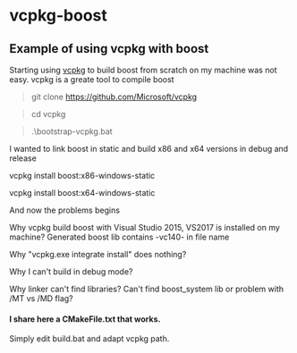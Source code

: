 
# vcpkg-boost

## Example of using vcpkg with boost

Starting using [vcpkg](https://github.com/Microsoft/vcpkg) to build boost from scratch on my machine was not easy.
vcpkg is a greate tool to compile boost

> git clone https://github.com/Microsoft/vcpkg

> cd vcpkg

> .\bootstrap-vcpkg.bat

I wanted to link boost in static and build x86 and x64 versions in debug and release

vcpkg install boost:x86-windows-static

vcpkg install boost:x64-windows-static

And now the problems begins

Why vcpkg build boost with Visual Studio 2015, VS2017 is installed on my machine? Generated boost lib contains -vc140- in file name

Why "vcpkg.exe integrate install" does nothing?

Why I can't build in debug mode?

Why linker can't find libraries? Can't find boost_system lib or problem with /MT vs /MD flag?

#### I share here a CMakeFile.txt that works.

Simply edit build.bat and adapt vcpkg path.
